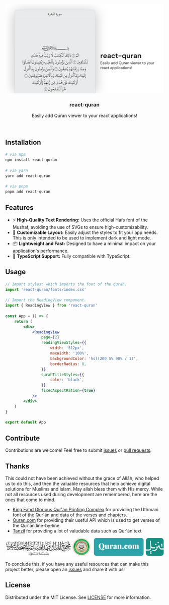 <div align="center">
  <picture>
    <source media="(prefers-color-scheme: dark)" srcset="images/banner-dark.svg">
    <source media="(prefers-color-scheme: light)" srcset="images/banner-light.svg">
    <img src="images/banner-light.svg">
  </picture>
  <br />
  <h3>react-quran</h3>
  Easily add Quran viewer to your react applications!
</div>
<br />
<br />

## Installation

```bash
# via npm
npm install react-quran

# via yarn
yarn add react-quran

# via pnpm
pnpm add react-quran
```

## Features

- ⚡ **High-Quality Text Rendering:** Uses the official Hafs font of the Mushaf, avoiding the use of SVGs to ensure high-customizability.
- 🎨 **Customizable Layout:** Easily adjust the styles to fit your app needs. This is only intended to be used to implement dark and light mode.
- 📦 **Lightweight and Fast:** Designed to have a minimal impact on your application's performance.
- 📘 **TypeScript Support:** Fully compatible with TypeScript.

## Usage

```jsx
// Import styles; which imports the font of the quran.
import 'react-quran/fonts/index.css'

// Import the ReadingView component.
import { ReadingView } from 'react-quran'

const App = () => {
    return (
        <div>
            <ReadingView
                page={2}
                readingViewStyles={{
                    width: '512px',
                    maxWidth: '100%',
                    backgroundColor: 'hsl(200 5% 90% / 1)',
                    borderRadius: 8,
                }}
                surahTitleStyles={{
                    color: 'black',
                }}
                fixedAspectRation={true}
            />
        </div>
    )
}

export default App
```

## Contribute

Contributions are welcome! Feel free to submit [issues](https://github.com/6km/react-quran/issues) or [pull requests](https://github.com/6km/react-quran/pulls).

## Thanks

This could not have been achieved without the grace of Allāh, who helped us to do this, and then the valuable resources that help achieve digital solutions for Muslims and Islam. May allah bless them with His mercy. While not all resources used during development are remembered, here are the ones that come to mind.

- [King Fahd Glorious Qur'an Printing Complex](https://qurancomplex.gov.sa/techquran/dev/)
  for providing the Uthmani font of the Qur'ān and data of the verses and chapters.
- [Quran.com](https://quran.com/)
  for providing their useful API which is used to get verses of the Qur'ān line-by-line.
- [Tanzil](https://tanzil.net/)
  for providing a lot of valudable data such as Qur'ān text

![resources](images/resources-logo.png "Logos of the resources")

To conclude this, if you have any useful resources that can make this project better, please open an [issues](https://github.com/6km/react-quran/issues) and share it with us!

## License

Distributed under the MIT License. See [LICENSE](./LICENSE) for more information.
